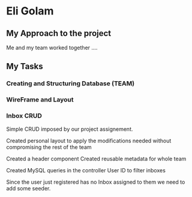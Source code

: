 # Eli Golam

## My Approach to the project

Me and my team worked together ....

## My Tasks

### Creating and Structuring Database (TEAM)

### WireFrame and Layout

### Inbox CRUD

Simple CRUD imposed by our project assignement. 

Created personal layout to apply the modifications needed without compromising the rest of the team

Created a header component
Created reusable metadata for whole team 

Created MySQL queries in the controller 
User ID to filter inboxes 

Since the user just registered has no Inbox assigned to them we need to add some seeder. 
